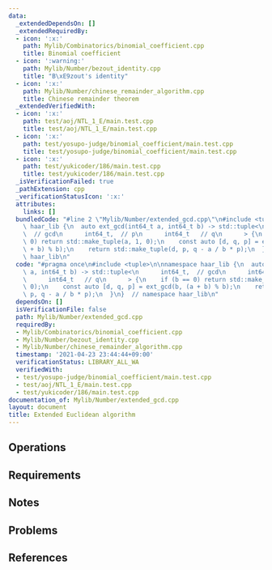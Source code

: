 ```yaml
---
data:
  _extendedDependsOn: []
  _extendedRequiredBy:
  - icon: ':x:'
    path: Mylib/Combinatorics/binomial_coefficient.cpp
    title: Binomial coefficient
  - icon: ':warning:'
    path: Mylib/Number/bezout_identity.cpp
    title: "B\xE9zout's identity"
  - icon: ':x:'
    path: Mylib/Number/chinese_remainder_algorithm.cpp
    title: Chinese remainder theorem
  _extendedVerifiedWith:
  - icon: ':x:'
    path: test/aoj/NTL_1_E/main.test.cpp
    title: test/aoj/NTL_1_E/main.test.cpp
  - icon: ':x:'
    path: test/yosupo-judge/binomial_coefficient/main.test.cpp
    title: test/yosupo-judge/binomial_coefficient/main.test.cpp
  - icon: ':x:'
    path: test/yukicoder/186/main.test.cpp
    title: test/yukicoder/186/main.test.cpp
  _isVerificationFailed: true
  _pathExtension: cpp
  _verificationStatusIcon: ':x:'
  attributes:
    links: []
  bundledCode: "#line 2 \"Mylib/Number/extended_gcd.cpp\"\n#include <tuple>\n\nnamespace\
    \ haar_lib {\n  auto ext_gcd(int64_t a, int64_t b) -> std::tuple<\n      int64_t,\
    \  // gcd\n      int64_t,  // p\n      int64_t   // q\n      > {\n    if (b ==\
    \ 0) return std::make_tuple(a, 1, 0);\n    const auto [d, q, p] = ext_gcd(b, (a\
    \ + b) % b);\n    return std::make_tuple(d, p, q - a / b * p);\n  }\n}  // namespace\
    \ haar_lib\n"
  code: "#pragma once\n#include <tuple>\n\nnamespace haar_lib {\n  auto ext_gcd(int64_t\
    \ a, int64_t b) -> std::tuple<\n      int64_t,  // gcd\n      int64_t,  // p\n\
    \      int64_t   // q\n      > {\n    if (b == 0) return std::make_tuple(a, 1,\
    \ 0);\n    const auto [d, q, p] = ext_gcd(b, (a + b) % b);\n    return std::make_tuple(d,\
    \ p, q - a / b * p);\n  }\n}  // namespace haar_lib\n"
  dependsOn: []
  isVerificationFile: false
  path: Mylib/Number/extended_gcd.cpp
  requiredBy:
  - Mylib/Combinatorics/binomial_coefficient.cpp
  - Mylib/Number/bezout_identity.cpp
  - Mylib/Number/chinese_remainder_algorithm.cpp
  timestamp: '2021-04-23 23:44:44+09:00'
  verificationStatus: LIBRARY_ALL_WA
  verifiedWith:
  - test/yosupo-judge/binomial_coefficient/main.test.cpp
  - test/aoj/NTL_1_E/main.test.cpp
  - test/yukicoder/186/main.test.cpp
documentation_of: Mylib/Number/extended_gcd.cpp
layout: document
title: Extended Euclidean algorithm
---
```


## Operations

## Requirements

## Notes

## Problems

## References
